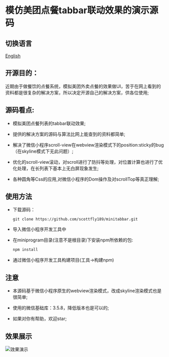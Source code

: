 # 模仿美团点餐tabbar联动效果的演示源码

## 切换语言

[English](README.md)

## 开源目的：

近期由于做餐饮的点餐系统，模拟美团外卖点餐的效果做UI，苦于在网上看到的资料都是很复杂的解决方案，所以决定开源自己的解决方案，供各位使用;

## 源码看点:

- 模拟美团点餐列表的tabbar联动效果;

- 提供的解决方案的源码与算法比网上能查到的资料都简单;

- 解决了微信小程序scroll-view在webview渲染模式下的position:sticky的bug（在skyline模式下无此问题）;

- 优化的scroll-view滚动，对scroll进行了防抖等处理，对位置计算也进行了优化处理，在长列表下基本上无白屏现象发生;

- 各种圆角等Css的应用,对微信小程序的Dom操作及对scrollTop等真正理解;

## 使用方法

- 下载源码：
  
  ```javas
  git clone https://github.com/scottfly189/minitabbar.git
  ```

- 导入微信小程序开发工具中

- 在miniprogram目录(注意不是根目录)下安装npm所依赖的包:
  
  ```javascript
  npm install
  ```

- 通过微信小程序开发工具构建项目(工具->构建npm)

## 注意

- 本源码基于微信小程序原生的webview渲染模式，改成skyline渲染模式也是很简单;

- 使用的微信基础库：3.5.8，降低版本也是可以的;
- 如果对你有帮助，欢迎star;

## 效果展示

![](./doc/demo.gif "效果演示")
